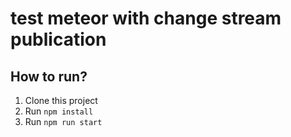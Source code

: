 # test meteor with change stream publication

## How to run?
1. Clone this project
2. Run `npm install`
3. Run `npm run start`
